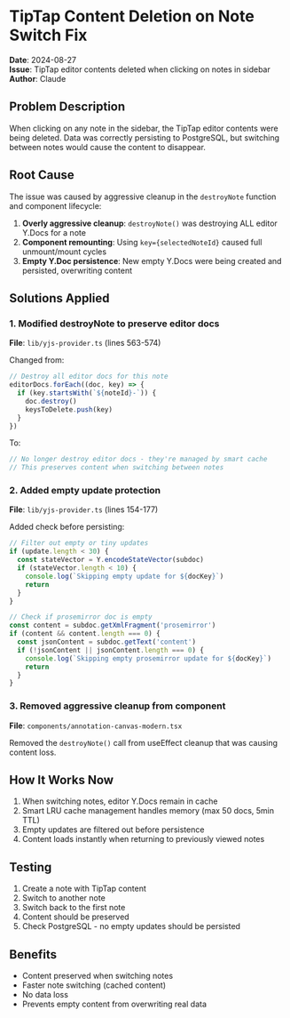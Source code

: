 # TipTap Content Deletion on Note Switch Fix
**Date**: 2024-08-27  
**Issue**: TipTap editor contents deleted when clicking on notes in sidebar  
**Author**: Claude

## Problem Description
When clicking on any note in the sidebar, the TipTap editor contents were being deleted. Data was correctly persisting to PostgreSQL, but switching between notes would cause the content to disappear.

## Root Cause
The issue was caused by aggressive cleanup in the `destroyNote` function and component lifecycle:

1. **Overly aggressive cleanup**: `destroyNote()` was destroying ALL editor Y.Docs for a note
2. **Component remounting**: Using `key={selectedNoteId}` caused full unmount/mount cycles
3. **Empty Y.Doc persistence**: New empty Y.Docs were being created and persisted, overwriting content

## Solutions Applied

### 1. Modified destroyNote to preserve editor docs
**File**: `lib/yjs-provider.ts` (lines 563-574)

Changed from:
```typescript
// Destroy all editor docs for this note
editorDocs.forEach((doc, key) => {
  if (key.startsWith(`${noteId}-`)) {
    doc.destroy()
    keysToDelete.push(key)
  }
})
```

To:
```typescript
// No longer destroy editor docs - they're managed by smart cache
// This preserves content when switching between notes
```

### 2. Added empty update protection
**File**: `lib/yjs-provider.ts` (lines 154-177)

Added check before persisting:
```typescript
// Filter out empty or tiny updates
if (update.length < 30) {
  const stateVector = Y.encodeStateVector(subdoc)
  if (stateVector.length < 10) {
    console.log(`Skipping empty update for ${docKey}`)
    return
  }
}

// Check if prosemirror doc is empty
const content = subdoc.getXmlFragment('prosemirror')
if (content && content.length === 0) {
  const jsonContent = subdoc.getText('content')
  if (!jsonContent || jsonContent.length === 0) {
    console.log(`Skipping empty prosemirror update for ${docKey}`)
    return
  }
}
```

### 3. Removed aggressive cleanup from component
**File**: `components/annotation-canvas-modern.tsx`

Removed the `destroyNote()` call from useEffect cleanup that was causing content loss.

## How It Works Now
1. When switching notes, editor Y.Docs remain in cache
2. Smart LRU cache management handles memory (max 50 docs, 5min TTL)
3. Empty updates are filtered out before persistence
4. Content loads instantly when returning to previously viewed notes

## Testing
1. Create a note with TipTap content
2. Switch to another note
3. Switch back to the first note
4. Content should be preserved
5. Check PostgreSQL - no empty updates should be persisted

## Benefits
- Content preserved when switching notes
- Faster note switching (cached content)
- No data loss
- Prevents empty content from overwriting real data